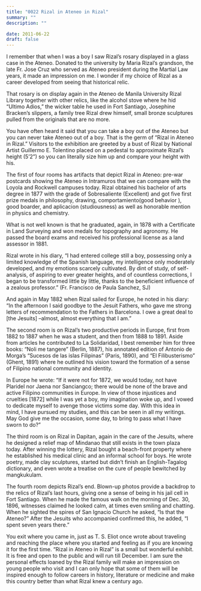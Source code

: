 ```yaml
---
title: "0022 Rizal in Ateneo in Rizal"
summary: ""
description: ""

date: 2011-06-22
draft: false
---
```


I remember that when I was a boy I saw Rizal’s rosary displayed in a glass case in the Ateneo. Donated to the university by Maria Rizal’s grandson, the late Fr. Jose Cruz who served as Ateneo president during the Martial Law years, it made an impression on me. I wonder if my choice of Rizal as a career developed from seeing that historical relic.

That rosary is on display again in the Ateneo de Manila University Rizal Library together with other relics, like the alcohol stove where he hid “Ultimo Adios,” the wicker table he used in Fort Santiago, Josephine Bracken’s slippers, a family tree Rizal drew himself, small bronze sculptures pulled from the originals that are no more.

You have often heard it said that you can take a boy out of the Ateneo but you can never take Ateneo out of a boy. That is the germ of “Rizal in Ateneo in Rizal.” Visitors to the exhibition are greeted by a bust of Rizal by National Artist Guillermo E. Tolentino placed on a pedestal to approximate Rizal’s height (5’2”) so you can literally size him up and compare your height with his.

The first of four rooms has artifacts that depict Rizal in Ateneo: pre-war postcards showing the Ateneo in Intramuros that we can compare with the Loyola and Rockwell campuses today. Rizal obtained his bachelor of arts degree in 1877 with the grade of Sobresaliente (Excellent) and got five first prize medals in philosophy, drawing, comportamiento(good behavior ), good boarder, and aplicacion (studiousness) as well as honorable mention in physics and chemistry.

What is not well known is that he graduated, again, in 1878 with a Certificate in Land Surveying and won medals for topography and agronomy. He passed the board exams and received his professional license as a land assessor in 1881.

Rizal wrote in his diary, “I had entered college still a boy, possessing only a limited knowledge of the Spanish language, my intelligence only moderately developed, and my emotions scarcely cultivated. By dint of study, of self-analysis, of aspiring to ever greater heights, and of countless corrections, I began to be transformed little by little, thanks to the beneficient influence of a zealous professor.” (Fr. Francisco de Paula Sanchez, SJ)

And again in May 1882 when Rizal sailed for Europe, he noted in his diary: “In the afternoon I said goodbye to the Jesuit Fathers, who gave me strong letters of recommendation to the Fathers in Barcelona. I owe a great deal to [the Jesuits] –almost, almost everything that I am.”

The second room is on Rizal’s two productive periods in Europe, first from 1882 to 1887 when he was a student, and then from 1888 to 1891. Aside from articles he contributed to La Solidaridad, I best remember him for three books: “Noli me tangere” (Berlin, 1887), his annotated edition of Antonio de Morga’s “Sucesos de las islas Filipinas” (Paris, 1890), and “El Filibusterismo” (Ghent, 1891) where he outlined his vision toward the formation of a sense of Filipino national community and identity.

In Europe he wrote: “If it were not for 1872, we would today, not have Plaridel nor Jaena nor Sanciangco; there would be none of the brave and active Filipino communities in Europe. In view of those injustices and cruelties [1872] while I was yet a boy, my imagination woke up, and I vowed to dedicate myself to avenge those victims some day. With this idea in mind, I have pursued my studies, and this can be seen in all my writings. May God give me the occasion, some day, to bring to pass what I have sworn to do?”

The third room is on Rizal in Dapitan, again in the care of the Jesuits, where he designed a relief map of Mindanao that still exists in the town plaza today. After winning the lottery, Rizal bought a beach-front property where he established his medical clinic and an informal school for boys. He wrote poetry, made clay sculptures, started but didn’t finish an English-Tagalog dictionary, and even wrote a treatise on the cure of people bewitched by mangkukulam.

The fourth room depicts Rizal’s end. Blown-up photos provide a backdrop to the relics of Rizal’s last hours, giving one a sense of being in his jail cell in Fort Santiago. When he made the famous walk on the morning of Dec. 30, 1896, witnesses claimed he looked calm, at times even smiling and chatting. When he sighted the spires of San Ignacio Church he asked, “Is that the Ateneo?” After the Jesuits who accompanied confirmed this, he added, “I spent seven years there.”

You exit where you came in, just as T. S. Eliot once wrote about traveling and reaching the place where you started and feeling as if you are knowing it for the first time. “Rizal in Ateneo in Rizal” is a small but wonderful exhibit. It is free and open to the public and will run till December. I am sure the personal effects loaned by the Rizal family will make an impression on young people who visit and I can only hope that some of them will be inspired enough to follow careers in history, literature or medicine and make this country better than what Rizal knew a century ago.

